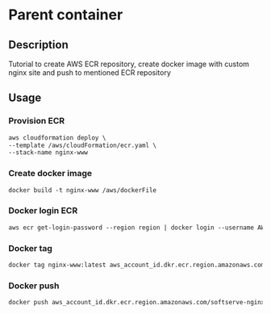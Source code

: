 # Parent container

## Description

Tutorial to create AWS ECR repository, create docker image with custom nginx site and push to mentioned ECR repository

## Usage

### Provision ECR

```md
aws cloudformation deploy \
--template /aws/cloudFormation/ecr.yaml \
--stack-name nginx-www
```

### Create docker image

```md
docker build -t nginx-www /aws/dockerFile
```

### Docker login ECR
```md
aws ecr get-login-password --region region | docker login --username AWS --password-stdin aws_account_id.dkr.ecr.region.amazonaws.com
```

### Docker tag
```md
docker tag nginx-www:latest aws_account_id.dkr.ecr.region.amazonaws.com/softserve-nginx
```

### Docker push

```md
docker push aws_account_id.dkr.ecr.region.amazonaws.com/softserve-nginx
```